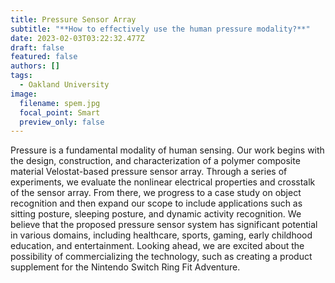 ```yaml
---
title: Pressure Sensor Array
subtitle: "**How to effectively use the human pressure modality?**"
date: 2023-02-03T03:22:32.477Z
draft: false
featured: false
authors: []
tags:
  - Oakland University
image:
  filename: spem.jpg
  focal_point: Smart
  preview_only: false
---
```

Pressure is a fundamental modality of human sensing. Our work begins with the design, construction, and characterization of a polymer composite material Velostat-based pressure sensor array. Through a series of experiments, we evaluate the nonlinear electrical properties and crosstalk of the sensor array. From there, we progress to a case study on object recognition and then expand our scope to include applications such as sitting posture, sleeping posture, and dynamic activity recognition. We believe that the proposed pressure sensor system has significant potential in various domains, including healthcare, sports, gaming, early childhood education, and entertainment. Looking ahead, we are excited about the possibility of commercializing the technology, such as creating a product supplement for the Nintendo Switch Ring Fit Adventure.